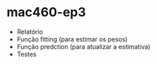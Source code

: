 # mac460-ep3

* Relatório 
* Função fitting (para estimar os pesos)
* Função predction (para atualizar a estimativa)
* Testes
